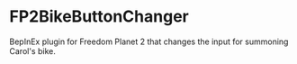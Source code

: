 # FP2BikeButtonChanger
BepInEx plugin for Freedom Planet 2 that changes the input for summoning Carol's bike.
